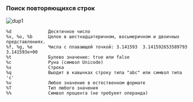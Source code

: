 ### Поиск повторяющихся строк

![dup1](https://github.com/unixlinuxgeek/The_Go_Programming_Language/ch1/dup1/dup1.go)

```
%d              Десятичное число
%x, %o, %b      Целое в шестнадцатеричном, восьмеричном и двоичных представлениях.
%f, %g, %e      Числа с плавающей точкой: 3.141593  3.141592653589793 3.141593e+00
%t              Булево значение: true или false
%c              Руна (символ Unicode) 
%s              Строка
%q              Выодит в кавычках строку типа "abc" или символ типа 'c'
%v              Любое значение в естественном формате
%T              Тип любого значения
%%              Символ процента (не требуеет операнда) 
```
